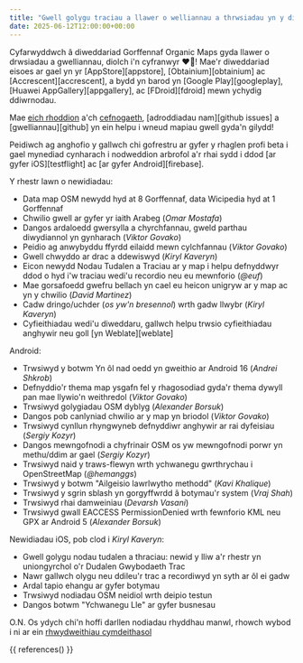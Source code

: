 ```yaml
---
title: "Gwell golygu traciau a llawer o welliannau a thrwsiadau yn y diweddariad Organic Maps Gorffennaf 2025"
date: 2025-06-12T12:00:00+00:00
---
```


Cyfarwyddwch â diweddariad Gorffennaf Organic Maps gyda llawer o drwsiadau a gwelliannau, diolch i'n cyfranwyr ❤️💪! Mae'r diweddariad eisoes ar gael yn yr [AppStore][appstore], [Obtainium][obtainium] ac [Accrescent][accrescent], a bydd yn barod yn [Google Play][googleplay], [Huawei AppGallery][appgallery], ac [FDroid][fdroid] mewn ychydig ddiwrnodau.

Mae [eich rhoddion](@/donate/index.md) a'ch [cefnogaeth](@/contribute/index.md), [adroddiadau nam][github issues] a [gwelliannau][github] yn ein helpu i wneud mapiau gwell gyda'n gilydd!

Peidiwch ag anghofio y gallwch chi gofrestru ar gyfer y rhaglen profi beta i gael mynediad cynharach i nodweddion arbrofol a'r rhai sydd i ddod [ar gyfer iOS][testflight] ac [ar gyfer Android][firebase].

Y rhestr lawn o newidiadau:
- Data map OSM newydd hyd at 8 Gorffennaf, data Wicipedia hyd at 1 Gorffennaf
- Chwilio gwell ar gyfer yr iaith Arabeg (_Omar Mostafa_)
- Dangos ardaloedd gwersylla a chyrchfannau, gweld parthau diwydiannol yn gynharach (_Viktor Govako_)
- Peidio ag anwybyddu ffyrdd eilaidd mewn cylchfannau (_Viktor Govako_)
- Gwell chwyddo ar drac a ddewiswyd (_Kiryl Kaveryn_)
- Eicon newydd Nodau Tudalen a Traciau ar y map i helpu defnyddwyr ddod o hyd i'w traciau wedi'u recordio neu eu mewnforio (_@euf_)
- Mae gorsafoedd gwefru bellach yn cael eu heicon unigryw ar y map ac yn y chwilio (_David Martinez_)
- Cadw dringo/uchder (_os yw'n bresennol_) wrth gadw llwybr (_Kiryl Kaveryn_)
- Cyfieithiadau wedi'u diweddaru, gallwch helpu trwsio cyfieithiadau anghywir neu goll [yn Weblate][weblate]

Android:
- Trwsiwyd y botwm Yn ôl nad oedd yn gweithio ar Android 16 (_Andrei Shkrob_)
- Defnyddio'r thema map ysgafn fel y rhagosodiad gyda'r thema dywyll pan mae llywio'n weithredol (_Viktor Govako_)
- Trwsiwyd golygiadau OSM dyblyg (_Alexander Borsuk_)
- Dangos pob canlyniad chwilio ar y map yn briodol (_Viktor Govako_)
- Trwsiwyd cynllun rhyngwyneb defnyddiwr anghywir ar rai dyfeisiau (_Sergiy Kozyr_)
- Dangos mewngofnodi a chyfrinair OSM os yw mewngofnodi porwr yn methu/ddim ar gael (_Sergiy Kozyr_)
- Trwsiwyd naid y traws-flewyn wrth ychwanegu gwrthrychau i OpenStreetMap (_@hemanggs_)
- Trwsiwyd y botwm "Ailgeisio lawrlwytho methodd" (_Kavi Khalique_)
- Trwsiwyd y sgrin sblash yn gorgyffwrdd â botymau'r system (_Vraj Shah_)
- Trwsiwyd rhai damweiniau (_Devarsh Vasani_)
- Trwsiwyd gwall EACCESS PermissionDenied wrth fewnforio KML neu GPX ar Android 5 (_Alexander Borsuk_)

Newidiadau iOS, pob clod i _Kiryl Kaveryn_:
- Gwell golygu nodau tudalen a thraciau: newid y lliw a'r rhestr yn uniongyrchol o'r Dudalen Gwybodaeth Trac
- Nawr gallwch olygu neu ddileu'r trac a recordiwyd yn syth ar ôl ei gadw
- Ardal tapio ehangu ar gyfer botymau
- Trwsiwyd nodiadau OSM neidiol wrth deipio testun
- Dangos botwm "Ychwanegu Lle" ar gyfer busnesau

O.N. Os ydych chi'n hoffi darllen nodiadau rhyddhau manwl, rhowch wybod i ni ar ein [rhwydweithiau cymdeithasol](/#community)

{{ references() }}
